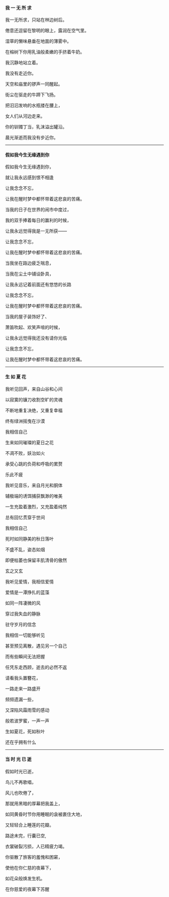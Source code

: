 #### 我 一 无 所 求

我一无所求，只站在林边树后。

倦意还逗留在黎明的眼上，露润在空气里。

湿草的懒味悬垂在地面的薄雾中。

在榕树下你用乳油般柔嫩的手挤着牛奶。

我沉静地站立着。

我没有走近你。

天空和庙里的锣声一同醒起。

街尘在驱走的牛蹄下飞扬。

把汩汩发响的水瓶搂在腰上，

女人们从河边走来。

你的钏镯丁当，乳沫溢出罐沿。

晨光渐逝而我没有步近你。

---

#### 假如我今生无缘遇到你

假如我今生无缘遇到你，

就让我永远感到恨不相逢

让我念念不忘，

让我在醒时梦中都怀带着这悲哀的苦痛。

当我的日子在世界的闹市中度过，

我的双手捧着每日的赢利的时候，

让我永远觉得我是一无所获——

让我念念不忘，

让我在醒时梦中都怀带着这悲哀的苦痛。

当我坐在路边疲乏喘息，

当我在尘土中铺设卧具，

让我永远记着前面还有悠悠的长路

让我念念不忘，

让我在醒时梦中都怀带着这悲哀的苦痛。

当我的屋子装饰好了、

萧笛吹起、欢笑声喧的时候，

让我永远觉得我还没有请你光临

让我念念不忘，

让我在醒时梦中都怀带着这悲哀的苦痛。

---

#### 生 如 夏 花

我听见回声，来自山谷和心间

以寂寞的镰刀收割空旷的灵魂

不断地重复决绝，又重复幸福

终有绿洲摇曳在沙漠

我相信自己

生来如同璀璨的夏日之花

不凋不败，妖治如火

承受心跳的负荷和呼吸的累赘

乐此不疲

我听见音乐，来自月光和胴体

辅极端的诱饵捕获飘渺的唯美

一生充盈着激烈，又充盈着纯然

总有回忆贯穿于世间

我相信自己

死时如同静美的秋日落叶

不盛不乱，姿态如烟

即便枯萎也保留丰肌清骨的傲然

玄之又玄

我听见爱情，我相信爱情

爱情是一潭挣扎的蓝藻

如同一阵凄微的风

穿过我失血的静脉

驻守岁月的信念

我相信一切能够听见

甚至预见离散，遇见另一个自己

而有些瞬间无法把握

任凭东走西顾，逝去的必然不返

请看我头置簪花，

一路走来一路盛开

频频遗漏一些，

又深陷风霜雨雪的感动

般若波罗蜜，一声一声

生如夏花，死如秋叶

还在乎拥有什么

---

#### 当 时 光 已 逝

假如时光已逝，

鸟儿不再歌唱，

风儿也吹倦了，

那就用黑暗的厚幕把我盖上，

如同黄昏时节你用睡眠的衾被裹住大地，

又轻轻合上睡莲的花瓣。

路途未完，行囊已空,

衣裳破裂污损，人已精疲力竭。

你驱散了旅客的羞愧和困窘，

使他在你仁慈的夜幕下，

如花朵般焕发生机。

在你慈爱的夜幕下苏醒



